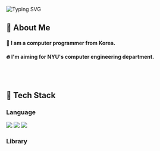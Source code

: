 <div>

<!--Header-->
![Typing SVG](https://capsule-render.vercel.app/api?type=Venom&color=0f62fe,9b59b6&height=300&section=header&text=Welcome%20to%20my%20GitHub%20%F0%9F%A4%97&textColor=000000)



</div>

</div>
  <!--Body-->
  
  ## 👀 About Me
  #### :raising_hand: I am a computer programmer from Korea.<br/>
  #### :fire: I'm aiming for NYU's computer engineering department.<br/>
  <br/>
  <br/>


  ## 🧱 Tech Stack
  ### Language
 <!--Python-->
  <img src="https://img.shields.io/badge/Python-3776AB?style=flat-square&logo=Python&logoColor=white"/>
  <!--Java-->
 <img src="https://img.shields.io/badge/java-%23007396.svg?&style=for-the-badge&logo=java&logoColor=white" />
  <!--kotlin-->
  <img src="https://img.shields.io/badge/kotlin-%230095D5.svg?&style=for-the-badge&logo=kotlin&logoColor=white" />
  <br/>

  ### Library

  
<!--
**cone-001/cone-001** is a ✨ _special_ ✨ repository because its `README.md` (this file) appears on your GitHub profile.

Here are some ideas to get you started:

- 🔭 I’m currently working on ...
- 🌱 I’m currently learning ...
- 👯 I’m looking to collaborate on ...
- 🤔 I’m looking for help with ...
- 💬 Ask me about ...
- 📫 How to reach me: ...
- 😄 Pronouns: ...
- ⚡ Fun fact: ...
-->
